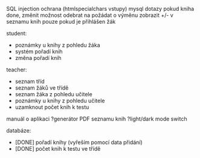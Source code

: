 SQL injection ochrana (htmlspecialchars vstupy)
mysql dotazy
pokud kniha done, změnit možnost odebrat na požádat o výměnu
zobrazit +/- v seznamu knih pouze pokud je přihlášen žák

student:
  - poznámky u knihy z pohledu žáka
  - systém pořadí knih
  - změna pořadí knih

teacher:
  - seznam tříd
  - seznam žáků ve třídě
  - seznam žáka z pohledu učitele
  - poznámky u knihy z pohledu učitele
  - uzamknout počet knih k testu

manuál
o aplikaci
?generátor PDF seznamu knih
?light/dark mode switch

databáze:
  - [DONE] pořadí knihy (vyřeším pomocí data přidání)
  - [DONE] počet knih k testu ve třídě